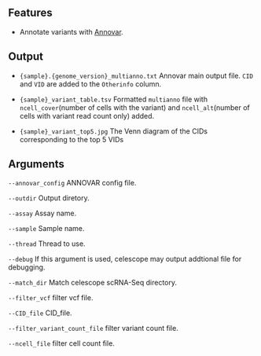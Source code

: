 ## Features
- Annotate variants with [Annovar](https://annovar.openbioinformatics.org/en/latest/).

## Output
- `{sample}.{genome_version}_multianno.txt` Annovar main output file. `CID` and `VID` are added to the `Otherinfo` column.

- `{sample}_variant_table.tsv` Formatted `multianno` file with `ncell_cover`(number of cells with the variant) and `ncell_alt`(number of cells with variant read count only) added.

- `{sample}_variant_top5.jpg` The Venn diagram of the CIDs corresponding to the top 5 VIDs


## Arguments
`--annovar_config` ANNOVAR config file.

`--outdir` Output diretory.

`--assay` Assay name.

`--sample` Sample name.

`--thread` Thread to use.

`--debug` If this argument is used, celescope may output addtional file for debugging.

`--match_dir` Match celescope scRNA-Seq directory.

`--filter_vcf` filter vcf file.

`--CID_file` CID_file.

`--filter_variant_count_file` filter variant count file.

`--ncell_file` filter cell count file.

